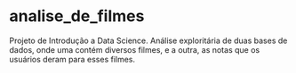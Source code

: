 # analise_de_filmes
 Projeto de Introdução a Data Science. Análise exploritária de duas bases de dados, onde uma contém diversos filmes, e a outra, as notas que os usuários deram para esses filmes.
